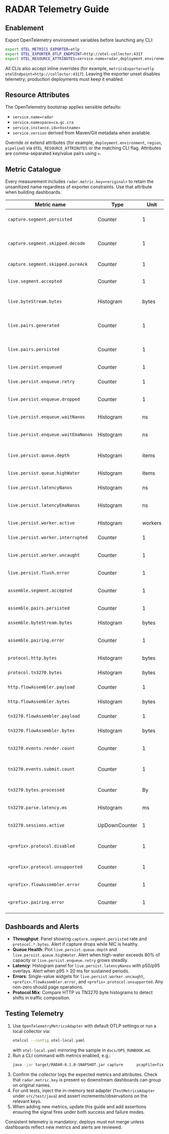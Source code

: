 # RADAR Telemetry Guide

## Enablement
Export OpenTelemetry environment variables before launching any CLI:
```bash
export OTEL_METRICS_EXPORTER=otlp
export OTEL_EXPORTER_OTLP_ENDPOINT=http://otel-collector:4317
export OTEL_RESOURCE_ATTRIBUTES=service.name=radar,deployment.environment=dev,service.version=0.1.0-SNAPSHOT
```
All CLIs also accept inline overrides (for example, `metricsExporter=otlp otelEndpoint=http://collector:4317`). Leaving the exporter unset disables telemetry; production deployments must keep it enabled.

## Resource Attributes
The OpenTelemetry bootstrap applies sensible defaults:
- `service.name=radar`
- `service.namespace=ca.gc.cra`
- `service.instance.id=<hostname>`
- `service.version` derived from Maven/Git metadata when available.

Override or extend attributes (for example, `deployment.environment`, `region`, `pipeline`) via `OTEL_RESOURCE_ATTRIBUTES` or the matching CLI flag. Attributes are comma-separated key/value pairs using `=`.

## Metric Catalogue
Every measurement includes `radar.metric.key=<original>` to retain the unsanitized name regardless of exporter constraints. Use that attribute when building dashboards.

| Metric name | Type | Unit | Labels (attrs) | Source / Notes |
| --- | --- | --- | --- | --- |
| `capture.segment.persisted` | Counter | 1 | `radar.metric.key` | Incremented when a segment is written by `SegmentCaptureUseCase`. |
| `capture.segment.skipped.decode` | Counter | 1 | `radar.metric.key` | Decoder returned empty; indicates malformed frames or disabled protocols. |
| `capture.segment.skipped.pureAck` | Counter | 1 | `radar.metric.key` | Pure ACKs filtered to save storage. |
| `live.segment.accepted` | Counter | 1 | `radar.metric.key` | `FlowProcessingEngine` accepted a segment in live mode. |
| `live.byteStream.bytes` | Histogram | bytes | `radar.metric.key` | Observed when contiguous byte streams flush. |
| `live.pairs.generated` | Counter | 1 | `radar.metric.key` | Reconstructed message pairs produced before persistence. |
| `live.pairs.persisted` | Counter | 1 | `radar.metric.key` | Persistence worker successfully flushed a batch. |
| `live.persist.enqueued` | Counter | 1 | `radar.metric.key` | Message pairs placed on the bounded queue. |
| `live.persist.enqueue.retry` | Counter | 1 | `radar.metric.key` | Retry attempt after queue saturation. |
| `live.persist.enqueue.dropped` | Counter | 1 | `radar.metric.key` | Permanent drop after exceeding enqueue wait deadline. |
| `live.persist.enqueue.waitNanos` | Histogram | ns | `radar.metric.key` | Raw enqueue wait time per batch. |
| `live.persist.enqueue.waitEmaNanos` | Histogram | ns | `radar.metric.key` | Exponential moving average of enqueue wait. |
| `live.persist.queue.depth` | Histogram | items | `radar.metric.key` | Queue depth snapshot (treated as histogram/gauge). |
| `live.persist.queue.highWater` | Histogram | items | `radar.metric.key` | Maximum observed queue depth. |
| `live.persist.latencyNanos` | Histogram | ns | `radar.metric.key` | Persistence end-to-end latency per batch. |
| `live.persist.latencyEmaNanos` | Histogram | ns | `radar.metric.key` | EMA-smoothed persistence latency; track trends. |
| `live.persist.worker.active` | Histogram | workers | `radar.metric.key` | Active worker count (0 on shutdown). |
| `live.persist.worker.interrupted` | Counter | 1 | `radar.metric.key` | Worker interrupted unexpectedly. |
| `live.persist.worker.uncaught` | Counter | 1 | `radar.metric.key` | Uncaught exception bubbled from a worker thread. |
| `live.persist.flush.error` | Counter | 1 | `radar.metric.key` | Flush failure during shutdown. |
| `assemble.segment.accepted` | Counter | 1 | `radar.metric.key` | Offline assemble pipeline fed a segment into the flow engine. |
| `assemble.pairs.persisted` | Counter | 1 | `radar.metric.key` | Offline persistence wrote a message pair. |
| `assemble.byteStream.bytes` | Histogram | bytes | `radar.metric.key` | Byte volume emitted by offline assembly. |
| `assemble.pairing.error` | Counter | 1 | `radar.metric.key` | Pairing engine threw; monitor for protocol regressions. |
| `protocol.http.bytes` | Histogram | bytes | `radar.metric.key` | Total HTTP payload bytes processed. |
| `protocol.tn3270.bytes` | Histogram | bytes | `radar.metric.key` | Total TN3270 payload bytes processed. |
| `http.flowAssembler.payload` | Counter | 1 | `radar.metric.key` | Payload forwarded by HTTP flow assembler. |
| `http.flowAssembler.bytes` | Histogram | bytes | `radar.metric.key` | HTTP payload size per emission. |
| `tn3270.flowAssembler.payload` | Counter | 1 | `radar.metric.key` | TN3270 payload forwarded. |
| `tn3270.flowAssembler.bytes` | Histogram | bytes | `radar.metric.key` | TN3270 payload size per emission. |
| `tn3270.events.render.count` | Counter | 1 | `radar.metric.key` | TN3270 `SCREEN_RENDER` events emitted by the assembler. |
| `tn3270.events.submit.count` | Counter | 1 | `radar.metric.key` | TN3270 `USER_SUBMIT` events emitted by the assembler. |
| `tn3270.bytes.processed` | Counter | By | `radar.metric.key` | Filtered TN3270 bytes processed post Telnet negotiation. |
| `tn3270.parse.latency.ms` | Histogram | ms | `radar.metric.key` | Parser latency per TN3270 record. |
| `tn3270.sessions.active` | UpDownCounter | 1 | `radar.metric.key` | Active TN3270 sessions tracked by the assembler. |
| `<prefix>.protocol.disabled` | Counter | 1 | `radar.metric.key` | Flow detected protocol not enabled (prefix `live` or `assemble`). |
| `<prefix>.protocol.unsupported` | Counter | 1 | `radar.metric.key` | Recon/pairing factory missing for detected protocol. |
| `<prefix>.flowAssembler.error` | Counter | 1 | `radar.metric.key` | Flow assembler threw an exception. |
| `<prefix>.pairing.error` | Counter | 1 | `radar.metric.key` | Pairing engine threw during message correlation. |

## Dashboards and Alerts
- **Throughput**: Panel showing `capture.segment.persisted` rate and `protocol.*.bytes`. Alert if capture drops while NIC is healthy.
- **Queue Health**: Plot `live.persist.queue.depth` and `live.persist.queue.highWater`. Alert when high-water exceeds 80% of capacity or `live.persist.enqueue.retry` grows steadily.
- **Latency**: Histogram panel for `live.persist.latencyNanos` with p50/p95 overlays. Alert when p95 > 20 ms for sustained periods.
- **Errors**: Single-value widgets for `live.persist.worker.uncaught`, `<prefix>.flowAssembler.error`, and `<prefix>.protocol.unsupported`. Any non-zero should page operations.
- **Protocol Mix**: Compare HTTP vs TN3270 byte histograms to detect shifts in traffic composition.

## Testing Telemetry
1. Use `OpenTelemetryMetricsAdapter` with default OTLP settings or run a local collector via:
   ```bash
   otelcol --config otel-local.yaml
   ```
   with `otel-local.yaml` mirroring the sample in `docs/OPS_RUNBOOK.md`.
2. Run a CLI command with metrics enabled, e.g.:
   ```bash
   java -jar target/RADAR-0.1.0-SNAPSHOT.jar capture      pcapFile=fixtures/http_get.pcap out=./tmp/capture      metricsExporter=otlp otelEndpoint=http://localhost:4317
   ```
3. Confirm the collector logs the expected metrics and attributes. Check that `radar.metric.key` is present so downstream dashboards can group on original names.
4. For unit tests, inject the in-memory test adapter (`TestMetricsAdapter` under `src/test/java`) and assert increments/observations on the relevant keys.
5. When adding new metrics, update this guide and add assertions ensuring the signal fires under both success and failure modes.

Consistent telemetry is mandatory: deploys must not merge unless dashboards reflect new metrics and alerts are reviewed.



